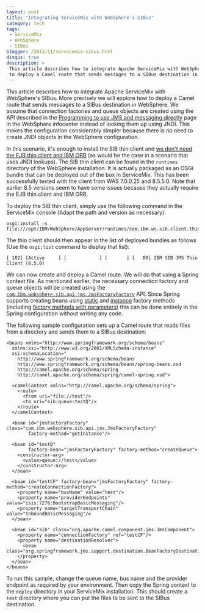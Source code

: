 ```yaml
---
layout: post
title: "Integrating ServiceMix with WebSphere's SIBus"
category: tech
tags:
 - ServiceMix
 - WebSphere
 - SIBus
blogger: /2013/11/servicemix-sibus.html
disqus: true
description: >
 This article describes how to integrate Apache ServiceMix with WebSphere's SIBus. More precisely it explores how
 to deploy a Camel route that sends messages to a SIBus destination in WebSphere.
---
```


This article describes how to integrate Apache ServiceMix with WebSphere's SIBus. More precisely we will explore how to
deploy a Camel route that sends messages to a SIBus destination in WebSphere. We assume that connection factories and
queue objects are created using the API described in the [Programming to use JMS and messaging directly][1] page in the
WebSphere infocenter instead of looking them up using JNDI. This makes the configuration considerably simpler because
there is no need to create JNDI objects in the WebSphere configuration.

In this scenario, it's enough to install the SIB thin client and [we don't need the EJB thin client and IBM ORB][2] (as
would be the case in a scenario that uses JNDI lookups). The SIB thin client can be found in the `runtimes` directory of
the WebSphere installation. It is actually packaged as an OSGi bundle that can be deployed out of the box in ServiceMix.
This has been successfully tested with the client from WAS 7.0.0.25 and 8.5.5.0. Note that earlier 8.5 versions seem to
have some issues because they actually require the EJB thin client and IBM ORB.

To deploy the SIB thin client, simply use the following command in the ServiceMix console (Adapt the path and version as
necessary):

    osgi:install -s file:///opt/IBM/WebSphere/AppServer/runtimes/com.ibm.ws.sib.client.thin.jms_8.5.0.jar

The thin client should then appear in the list of deployed bundles as follows (Use the `osgi:list` command to display
that list):

    [ 182] [Active     ] [            ] [       ] [   80] IBM SIB JMS Thin Client (8.5.0)

We can now create and deploy a Camel route. We will do that using a Spring context file. As mentioned earlier, the
necessary connection factory and queue objects will be created using the
[`com.ibm.websphere.sib.api.jms.JmsFactoryFactory`][3] API. Since Spring supports creating beans using [static][4] and
[instance][5] factory methods (including [factory methods with parameters][6]) this can be done entirely in the Spring
configuration without writing any code.

The following sample configuration sets up a Camel route that reads files from a directory and sends them to a SIBus
destination:

~~~ markup
<beans xmlns="http://www.springframework.org/schema/beans"
  xmlns:xsi="http://www.w3.org/2001/XMLSchema-instance"
  xsi:schemaLocation="
    http://www.springframework.org/schema/beans
    http://www.springframework.org/schema/beans/spring-beans.xsd
    http://camel.apache.org/schema/spring
    http://camel.apache.org/schema/spring/camel-spring.xsd">

  <camelContext xmlns="http://camel.apache.org/schema/spring">
    <route>
      <from uri="file://test"/>
      <to uri="sib:queue:testQ"/>
    </route>
  </camelContext>
  
  <bean id="jmsFactoryFactory" class="com.ibm.websphere.sib.api.jms.JmsFactoryFactory"
        factory-method="getInstance"/>
  
  <bean id="testQ"
        factory-bean="jmsFactoryFactory" factory-method="createQueue">
    <constructor-arg>
      <value>queue://test</value>
    </constructor-arg>
  </bean>
  
  <bean id="testCF" factory-bean="jmsFactoryFactory" factory-method="createConnectionFactory">
    <property name="busName" value="test"/>
    <property name="providerEndpoints" value="isis:7276:BootstrapBasicMessaging"/>
    <property name="targetTransportChain" value="InboundBasicMessaging"/>
  </bean>
  
  <bean id="sib" class="org.apache.camel.component.jms.JmsComponent">
    <property name="connectionFactory" ref="testCF"/>
    <property name="destinationResolver">
      <bean class="org.springframework.jms.support.destination.BeanFactoryDestinationResolver"/>
    </property>
  </bean>
</beans>
~~~

To run this sample, change the queue name, bus name and the provider endpoint as required by your environment. Then copy
the Spring context to the `deploy` directory in your ServiceMix installation. This should create a `test` directory
where you can put the files to be sent to the SIBus destination.

[1]: http://pic.dhe.ibm.com/infocenter/wasinfo/v7r0/topic/com.ibm.websphere.base.doc/info/aes/ae/tmj_pgmng.html
[2]: http://pic.dhe.ibm.com/infocenter/wasinfo/v8r5/topic/com.ibm.websphere.nd.multiplatform.doc/ae/rjj_jmsthcli_migrate602.html
[3]: http://pic.dhe.ibm.com/infocenter/wasinfo/v8r5/topic/com.ibm.websphere.javadoc.doc/web/apidocs/com/ibm/websphere/sib/api/jms/JmsFactoryFactory.html
[4]: http://docs.spring.io/spring/docs/3.0.x/reference/beans.html#beans-factory-class-static-factory-method
[5]: http://docs.spring.io/spring/docs/3.0.x/reference/beans.html#beans-factory-class-instance-factory-method
[6]: http://forum.spring.io/forum/spring-projects/container/48256-using-factory-beans-with-factory-method-parameters
